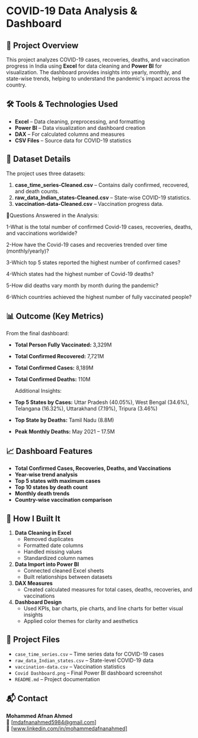 # COVID-19 Data Analysis & Dashboard

## 📌 Project Overview
This project analyzes COVID-19 cases, recoveries, deaths, and vaccination progress in India using **Excel** for data cleaning and **Power BI** for visualization. The dashboard provides insights into yearly, monthly, and state-wise trends, helping to understand the pandemic's impact across the country.

## 🛠 Tools & Technologies Used
- **Excel** – Data cleaning, preprocessing, and formatting
- **Power BI** – Data visualization and dashboard creation
- **DAX** – For calculated columns and measures
- **CSV Files** – Source data for COVID-19 statistics

## 📂 Dataset Details
The project uses three datasets:
1. **case_time_series-Cleaned.csv** – Contains daily confirmed, recovered, and death counts.
2. **raw_data_Indian_states-Cleaned.csv** – State-wise COVID-19 statistics.
3. **vaccination-data-Cleaned.csv** – Vaccination progress data.

📌Questions Answered in the Analysis:

1-What is the total number of confirmed Covid-19 cases, recoveries, deaths, and vaccinations worldwide?

2-How have the Covid-19 cases and recoveries trended over time (monthly/yearly)?

3-Which top 5 states reported the highest number of confirmed cases?

4-Which states had the highest number of Covid-19 deaths?

5-How did deaths vary month by month during the pandemic?

6-Which countries achieved the highest number of fully vaccinated people?

## 📊 Outcome (Key Metrics)
From the final dashboard:
- **Total Person Fully Vaccinated:** 3,329M  
- **Total Confirmed Recovered:** 7,721M  
- **Total Confirmed Cases:** 8,189M  
- **Total Confirmed Deaths:** 110M

  Additional Insights:
- **Top 5 States by Cases:** Uttar Pradesh (40.05%), West Bengal (34.6%), Telangana (16.32%), Uttarakhand (7.19%), Tripura (3.46%)
- **Top State by Deaths:** Tamil Nadu (8.8M)
- **Peak Monthly Deaths:** May 2021 – 17.5M
  
## 📈 Dashboard Features
- **Total Confirmed Cases, Recoveries, Deaths, and Vaccinations**
- **Year-wise trend analysis**
- **Top 5 states with maximum cases**
- **Top 10 states by death count**
- **Monthly death trends**
- **Country-wise vaccination comparison**

## 🚀 How I Built It
1. **Data Cleaning in Excel**
   - Removed duplicates
   - Formatted date columns
   - Handled missing values
   - Standardized column names
2. **Data Import into Power BI**
   - Connected cleaned Excel sheets
   - Built relationships between datasets
3. **DAX Measures**
   - Created calculated measures for total cases, deaths, recoveries, and vaccinations
4. **Dashboard Design**
   - Used KPIs, bar charts, pie charts, and line charts for better visual insights
   - Applied color themes for clarity and aesthetics

## 📁 Project Files
- `case_time_series.csv` – Time series data for COVID-19 cases
- `raw_data_Indian_states.csv` – State-level COVID-19 data
- `vaccination-data.csv` – Vaccination statistics
- `Covid Dashboard.png` – Final Power BI dashboard screenshot
- `README.md` – Project documentation

## 📬 Contact
**Mohammed Afnan Ahmed**  
📧 [mdafnanahmed5984@gmail.com]  
💼 [www.linkedin.com/in/mohammedafnanahmed]  
